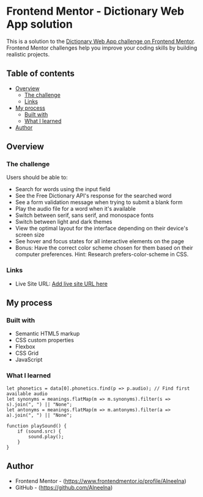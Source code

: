 # Frontend Mentor - Dictionary Web App solution

This is a solution to the [Dictionary Web App challenge on Frontend Mentor](https://www.frontendmentor.io/challenges/dictionary-web-app-h5wwnyuKFL). Frontend Mentor challenges help you improve your coding skills by building realistic projects. 

## Table of contents

- [Overview](#overview)
  - [The challenge](#the-challenge)
  - [Links](#links)
- [My process](#my-process)
  - [Built with](#built-with)
  - [What I learned](#what-i-learned)
- [Author](#author)

## Overview

### The challenge

Users should be able to:

- Search for words using the input field
- See the Free Dictionary API's response for the searched word
- See a form validation message when trying to submit a blank form
- Play the audio file for a word when it's available
- Switch between serif, sans serif, and monospace fonts
- Switch between light and dark themes
- View the optimal layout for the interface depending on their device's screen size
- See hover and focus states for all interactive elements on the page
- Bonus: Have the correct color scheme chosen for them based on their computer preferences. Hint: Research prefers-color-scheme in CSS.


### Links

- Live Site URL: [Add live site URL here](https://your-live-site-url.com)

## My process

### Built with

- Semantic HTML5 markup
- CSS custom properties
- Flexbox
- CSS Grid
- JavaScript

### What I learned
```
let phonetics = data[0].phonetics.find(p => p.audio); // Find first available audio
let synonyms = meanings.flatMap(m => m.synonyms).filter(s => s).join(", ") || "None";
let antonyms = meanings.flatMap(m => m.antonyms).filter(a => a).join(", ") || "None";
```
```
function playSound() {
    if (sound.src) {
        sound.play();
    }
}
```

## Author

- Frontend Mentor - (https://www.frontendmentor.io/profile/Alneelna)
- GitHub - (https://github.com/Alneelna)

